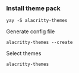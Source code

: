 ### Install theme pack
```
yay -S alacritty-themes
```

Generate config file
```
alacritty-themes --create
```

Select themes
```
alacritty-themes
```
